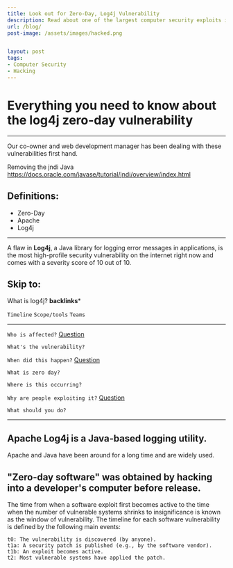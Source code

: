 ```yaml
---
title: Look out for Zero-Day, Log4j Vulnerability
description: Read about one of the largest computer security exploits in 2021.
url: /blog/
post-image: /assets/images/hacked.png


layout: post
tags:
- Computer Security
- Hacking
---
```


# Everything you need to know about the log4j zero-day vulnerability
---

Our co-owner and web development manager has been dealing with these vulnerabilities first hand.

Removing the jndi Java https://docs.oracle.com/javase/tutorial/jndi/overview/index.html


## Definitions:

* Zero-Day
* Apache
* Log4j

---

A flaw in **Log4j**, a Java library for logging error messages in applications, is the most high-profile security vulnerability on the internet right now and comes with a severity score of 10 out of 10.  

## Skip to:
What is log4j?
**backlinks***

`Timeline`
`Scope/tools`
`Teams`

---


`Who is affected?`
[Question](#link)

`What's the vulnerability?`

`When did this happen?`
[Question](#link)

`What is zero day?`

`Where is this occurring?`

`Why are people exploiting it?`
[Question](#link)

`What should you do?`


---

## Apache Log4j is a Java-based logging utility.

Apache and Java have been around for a long time and are widely used.

##

##  "Zero-day software" was obtained by hacking into a developer's computer before release.

The time from when a software exploit first becomes active to the time when the number of vulnerable systems shrinks to insignificance is known as the window of vulnerability. The timeline for each software vulnerability is defined by the following main events:

    t0: The vulnerability is discovered (by anyone).
    t1a: A security patch is published (e.g., by the software vendor).
    t1b: An exploit becomes active.
    t2: Most vulnerable systems have applied the patch.
